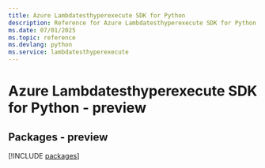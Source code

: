 ```yaml
---
title: Azure Lambdatesthyperexecute SDK for Python
description: Reference for Azure Lambdatesthyperexecute SDK for Python
ms.date: 07/01/2025
ms.topic: reference
ms.devlang: python
ms.service: lambdatesthyperexecute
---
```

# Azure Lambdatesthyperexecute SDK for Python - preview
## Packages - preview
[!INCLUDE [packages](lambdatesthyperexecute-index.md)]